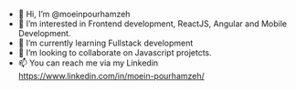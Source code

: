 - 👋 Hi, I’m @moeinpourhamzeh
- 👀 I’m interested in Frontend development, ReactJS, Angular and Mobile Development.
- 🌱 I’m currently learning Fullstack development
- 💞️ I’m looking to collaborate on Javascript projetcts.
- 📫 You can reach me via my Linkedin https://www.linkedin.com/in/moein-pourhamzeh/

<!---
moeinpourhamzeh/moeinpourhamzeh is a ✨ special ✨ repository because its `README.md` (this file) appears on your GitHub profile.
You can click the Preview link to take a look at your changes.
--->
